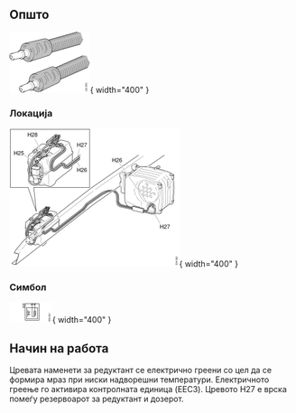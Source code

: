 ## Општо

![Image title](/images/b213621.svg){ width="400" }

### Локација

![Image title](/images/b334363.svg){ width="400" } 

### Симбол

![Image title](/images/b350481.svg){ width="400" }

## Начин на работа

Цревата наменети за редуктант се електрично греени со цел да се формира мраз при ниски надворешни температури. Електричното греење го активира контролната единица (EEC3). Цревото H27 е врска помеѓу резервоарот за редуктант и дозерот.